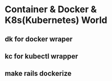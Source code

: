 # Container & Docker & K8s(Kubernetes) World

## dk for docker wraper

## kc for kubectl wrapper

## make rails dockerize
